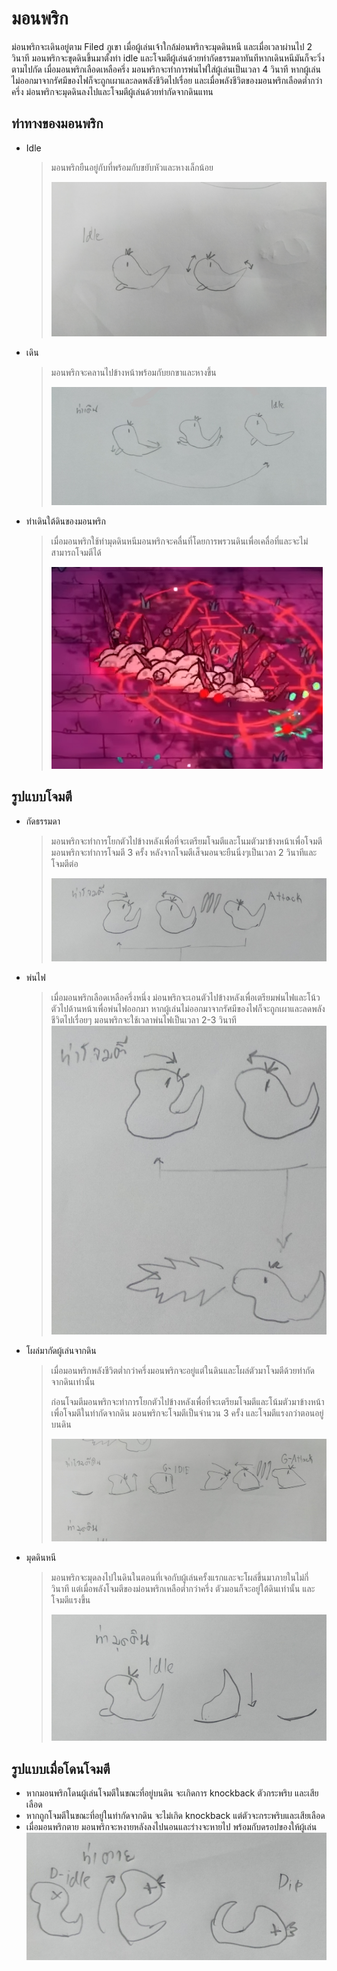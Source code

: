# มอนพริก
ม่อนพริกจะเดินอยู่ตาม Filed ภูเขา เมื่อผู้เล่นเจ้าใกล้ม่อนพริกจะมุดดินหนี และเมื่อเวลาผ่านไป 2 วินาที มอนพริกจะขุดดินขึ้นมาตั้งท่า idle และโจมตีผู้เล่นด้วยท่ากัดธรรมดาทันทีหากเดินหนีมันก็จะวิ่งตามไปกัด
เมื่อมอนพริกเลือดเหลือครึ่ง มอนพริกจะทำการพ่นไฟใส่ผู้เล่นเป็นเวลา 4 วินาที หากผู้เล่นไม่ออกมาจากรัศมีของไฟก็จะถูกเผาและลดพลังชีวิตไปเรื่อย และเมื่อพลังชีวิตของมอนพริกเลือดต่ำกว่าครึ่ง ม่อนพริกจะมุดดินลงไปและโจมตีผู้เล่นด้วยท่ากัดจากดินแทน
## ท่าทางของมอนพริก
- Idle
  > มอนพริกยืนอยู่กับที่พร้อมกับขยับหัวและหางเล็กน้อย
  >
  > ![Idle](EnemyChili_Image\idle.jpg)
- เดิน
  > มอนพริกจะคลานไปข้างหน้าพร้อมกับยกขาและหางขึ้น
  >
  > ![Walking](EnemyChili_Image/Walk.jpg)
- ท่าเดินใต้ดินของมอนพริก
  > เมื่อมอนพริกใช้ท่ามุดดินหนีมอนพริกจะคลื่นที่โดยการพรวนดินเพื่อเคลื่อที่และจะไม่สามารถโจมตีได้
  >
  > ![Walkingfloor](EnemyChili_Image/ground_walk.PNG)
## รูปแบบโจมตี
- กัดธรรมดา
  > มอนพริกจะทำการโยกตัวไปข้างหลังเพื่อที่จะเตรียมโจมตีและโนมตัวมาข้างหน้าเพื่อโจมตี มอนพริกจะทำการโจมตี 3 ครั้ง หลังจากโจมตีเส็จมอนจะยืนนิ่งๆเป็นเวลา 2 วินาทีและโจมตีต่อ
  >
  > ![NormalAttack](EnemyChili_Image/attackandframeattack_1.jpg)
- พ่นไฟ
  > เมื่อมอนพริกเลือดเหลือครึ่งหนึ่ง ม่อนพริกจะเอนตัวไปข้างหลังเพื่อเตรียมพ่นไฟและโน้วตัวไปด้านหน้าเพื่อพ่นไฟออกมา หากผู้เล่นไม่ออกมาจากรัศมีของไฟก็จะถูกเผาและลดพลังชีวิตไปเรื่อยๆ มอนพริกจะใช้เวลาพ่นไฟเป็นเวลา 2-3 วินาที
  > ![ExtraAttack1](EnemyChili_Image/attackandframeattack_2.jpg)
- โผล่มากัดผู้เล่นจากดิน
  > เมื่อมอนพริกพลังชีวิตต่ำกว่าครึ่งมอนพริกจะอยู่แต่ในดินและโผล่ตัวมาโจมตีด้วยท่ากัดจากดินเท่านั้น
  >
  > ก่อนโจมตีมอนพริกจะทำการโยกตัวไปข้างหลังเพื่อที่จะเตรียมโจมตีและโน้มตัวมาข้างหน้าเพื่อโจมตีในท่ากัดจากดิน มอนพริกจะโจมตีเป็นจำนวน 3 ครั้ง และโจมตีแรงกว่าตอนอยู่บนดิน
  >
  > ![GroudAttack](EnemyChili_Image/ground_attack.jpg)
- มุดดินหนี
  > มอนพริกจะมุดลงไปในดินในตอนที่เจอกับผู้เล่นครั้งแรกและจะโผล่ขึ้นมาภายในไม่กี่วินาที แต่เมื่อพลังโจมตีของม่อนพริกเหลือต่ำกว่าครึ่ง ตัวมอนก็จะอยู่ใต้ดินเท่านั้น และโจมตีแรงขึ้น
  >
  > ![IdleAttack](EnemyChili_Image/undergroundanddie_1.jpg)
## รูปแบบเมื่อโดนโจมตี
- หากมอนพริกโดนผู้เล่นโจมตีในขณะที่อยู่บนดิน จะเกิดการ knockback ตัวกระพริบ และเสียเลือด 
- หากถูกโจมตีในขณะที่อยู่ในท่ากัดจากดิน จะไม่เกิด knockback แต่ตัวจะกระพริบและเสียเลือด
- เมื่อมอนพริกตาย มอนพริกจะหงายหลังลงไปนอนและร่างจะหายไป พร้อมกับดรอปของให้ผู้เล่น
![EnemyDie](EnemyChili_Image/undergroundanddie_2.jpg)